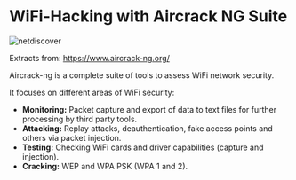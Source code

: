 # WiFi-Hacking with Aircrack NG Suite            
![netdiscover](https://github.com/malsearchs/Wifi-Hacking-AircrackNG-Cheatsheet/blob/master/logo.jpg)

Extracts from: <https://www.aircrack-ng.org/>

Aircrack-ng is a complete suite of tools to assess WiFi network security.

It focuses on different areas of WiFi security:

+ **Monitoring:** Packet capture and export of data to text files for further processing by third party tools.
+ **Attacking:** Replay attacks, deauthentication, fake access points and others via packet injection.
+ **Testing:** Checking WiFi cards and driver capabilities (capture and injection).
+ **Cracking:** WEP and WPA PSK (WPA 1 and 2).

